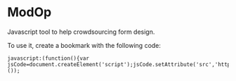 # ModOp
Javascript tool to help crowdsourcing form design. 

To use it, create a bookmark with the following code:
```
javascript:(function(){var jsCode=document.createElement('script');jsCode.setAttribute('src','https://dl.dropboxusercontent.com/u/13815598/ModOp.js');document.body.appendChild(jsCode);}());
```
